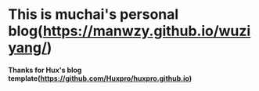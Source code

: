 # This is muchai's personal blog(https://manwzy.github.io/wuziyang/)

#### Thanks for Hux's blog template(https://github.com/Huxpro/huxpro.github.io)